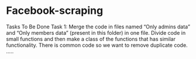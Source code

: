 # Facebook-scraping
Tasks To Be Done Task 1: Merge the code in files named  “Only admins data” and “Only members data” (present in this folder) in one file. Divide code in small functions and then make a class of the functions that has similar functionality. There is common code so we want to remove duplicate code. .....
